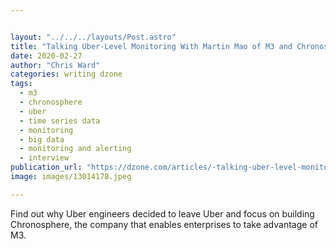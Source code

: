 ```yaml
---


layout: "../../../layouts/Post.astro"
title: "Talking Uber-Level Monitoring With Martin Mao of M3 and Chronosphere"
date: 2020-02-27
author: "Chris Ward"
categories: writing dzone
tags: 
  - m3
  - chronosphere
  - uber
  - time series data
  - monitoring
  - big data
  - monitoring and alerting
  - interview
publication_url: "https://dzone.com/articles/-talking-uber-level-monitoring-with-martin-mao-of"
image: images/13014178.jpeg

---
```

Find out why Uber engineers decided to leave Uber and focus on building Chronosphere, the company that enables enterprises to take advantage of M3.

